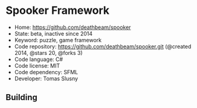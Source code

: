 # Spooker Framework

- Home: https://github.com/deathbeam/spooker
- State: beta, inactive since 2014
- Keyword: puzzle, game framework
- Code repository: https://github.com/deathbeam/spooker.git (@created 2014, @stars 20, @forks 3)
- Code language: C#
- Code license: MIT
- Code dependency: SFML
- Developer: Tomas Slusny

## Building
